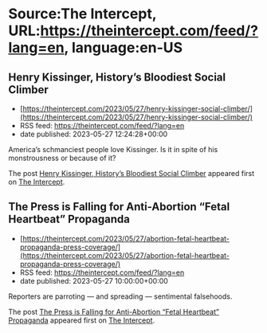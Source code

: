 # Source:The Intercept, URL:https://theintercept.com/feed/?lang=en, language:en-US

## Henry Kissinger, History’s Bloodiest Social Climber
 - [https://theintercept.com/2023/05/27/henry-kissinger-social-climber/](https://theintercept.com/2023/05/27/henry-kissinger-social-climber/)
 - RSS feed: https://theintercept.com/feed/?lang=en
 - date published: 2023-05-27 12:24:28+00:00

<p>America’s schmanciest people love Kissinger. Is it in spite of his monstrousness or because of it?</p>
<p>The post <a href="https://theintercept.com/2023/05/27/henry-kissinger-social-climber/" rel="nofollow">Henry Kissinger, History’s Bloodiest Social Climber</a> appeared first on <a href="https://theintercept.com" rel="nofollow">The Intercept</a>.</p>

## The Press is Falling for Anti-Abortion “Fetal Heartbeat” Propaganda
 - [https://theintercept.com/2023/05/27/abortion-fetal-heartbeat-propaganda-press-coverage/](https://theintercept.com/2023/05/27/abortion-fetal-heartbeat-propaganda-press-coverage/)
 - RSS feed: https://theintercept.com/feed/?lang=en
 - date published: 2023-05-27 10:00:00+00:00

<p>Reporters are parroting — and spreading — sentimental falsehoods.</p>
<p>The post <a href="https://theintercept.com/2023/05/27/abortion-fetal-heartbeat-propaganda-press-coverage/" rel="nofollow">The Press is Falling for Anti-Abortion “Fetal Heartbeat” Propaganda</a> appeared first on <a href="https://theintercept.com" rel="nofollow">The Intercept</a>.</p>

